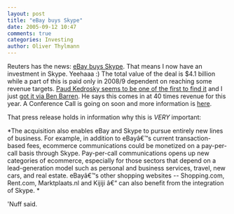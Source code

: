 ```yaml
---
layout: post
title: "eBay buys Skype"
date: 2005-09-12 10:47
comments: true
categories: Investing
author: Oliver Thylmann
---
```



Reuters has the news: [eBay buys Skype](http://yahoo.reuters.com/financeQuoteCompanyNewsArticle.jhtml?duid=mtfh49665_2005-09-12_07-35-59_n12451799_newsml). That means I now have an investment in Skype. Yeehaaa :) The total value of the deal is $4.1 billion while a part of this is paid only in 2008/9 dependent on reaching some revenue targets. [Paud Kedrosky seems to be one of the first to find it](http://paul.kedrosky.com/archives/001732.html) and I just [got it via Ben Barren](http://benbarren.blogspot.com/2005/09/ebay-skype-marriage-rumours-true.html). He says this comes in at 40 times revenue for this year. A Conference Call is going on soon and more information is [here](http://investor.ebay.com/event.cfm).

That press release holds in information why this is _VERY_ important: 

*The acquisition also enables eBay and Skype to pursue entirely new lines of business.  For example, in addition to eBayâ€™s current transaction-based fees, ecommerce communications could be monetized on a pay-per-call basis through Skype.  Pay-per-call communications opens up new categories of ecommerce, especially for those sectors that depend on a lead-generation model such as personal and business services, travel, new cars, and real estate.  eBayâ€™s other shopping websites -- Shopping.com, Rent.com, Marktplaats.nl and Kijiji â€“ can also benefit from the integration of Skype. *

'Nuff said.


